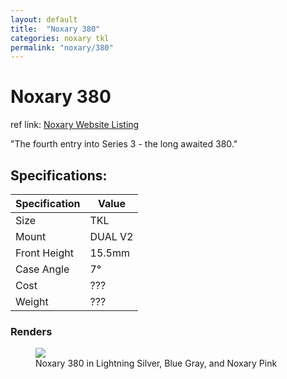 ```yaml
---
layout: default
title:  "Noxary 380"
categories: noxary tkl
permalink: "noxary/380"
---
```

# Noxary 380

ref link: [Noxary Website Listing](https://noxary.co/products/380)

"The fourth entry into Series 3 - the long awaited 380."

## Specifications:

| Specification | Value |
|---|---|
| Size | TKL |
| Mount | DUAL V2 |
| Front Height | 15.5mm |
| Case Angle | 7° |
| Cost | ??? |
| Weight | ??? |

### Renders
<figure>
  <img src="{{ 'assets/images/noxary/380/380-all-colors.png' | relative_url }}">
  <figcaption>Noxary 380 in Lightning Silver, Blue Gray, and Noxary Pink</figcaption>
</figure>
